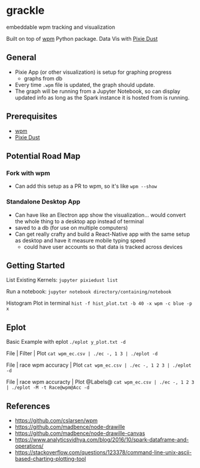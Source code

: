 # grackle
embeddable wpm tracking and visualization

Built on top of [wpm](https://github.com/cslarsen/wpm) Python package.
Data Vis with [Pixie Dust](https://github.com/ibm-watson-data-lab/pixiedust)

## General
- Pixie App (or other visualization) is setup for graphing progress
  - graphs from db
- Every time `.wpm` file is updated, the graph should update.
- The graph will be running from a Jupyter Notebook, so can display updated info as long as the Spark instance it is hosted from is running.

## Prerequisites
- [wpm](https://github.com/cslarsen/wpm)
- [Pixie Dust](https://github.com/ibm-watson-data-lab/pixiedust)

## Potential Road Map
### Fork with wpm
- Can add this setup as a PR to wpm, so it's like `wpm --show`

### Standalone Desktop App
- Can have like an Electron app show the visualization... would convert the whole thing to a desktop app instead of terminal
- saved to a db (for use on multiple computers)
- Can get really crafty and build a React-Native app with the same setup as desktop and have it measure mobile typing speed
  - could have user accounts so that data is tracked across devices

## Getting Started
List Existing Kernels:
`jupyter pixiedust list`

Run a notebook:
`jupyter notebook directory/containing/notebook`

Histogram Plot in terminal
`hist -f hist_plot.txt -b 40 -x wpm -c blue -p x`

## Eplot
Basic Example with eplot
`./eplot y_plot.txt -d`

File | Filter | Plot
`cat wpm_ec.csv | ./ec -, 1 3 | ./eplot -d`

File | race wpm accuracy | Plot
`cat wpm_ec.csv | ./ec -, 1 2 3 | ./eplot -d`

File | race wpm accuracty | Plot @Labels@
`cat wpm_ec.csv | ./ec -, 1 2 3 | ./eplot -M -t Race@wpm@Acc -d`

## References
- https://github.com/cslarsen/wpm
- https://github.com/madbence/node-drawille
- https://github.com/madbence/node-drawille-canvas
- https://www.analyticsvidhya.com/blog/2016/10/spark-dataframe-and-operations/
- https://stackoverflow.com/questions/123378/command-line-unix-ascii-based-charting-plotting-tool
